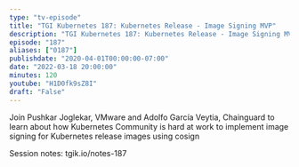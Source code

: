 ```yaml
---
type: "tv-episode"
title: "TGI Kubernetes 187: Kubernetes Release - Image Signing MVP"
description: "TGI Kubernetes 187: Kubernetes Release - Image Signing MVP"
episode: "187"
aliases: ["0187"]
publishdate: "2020-04-01T00:00:00-07:00"
date: "2022-03-18 20:00:00"
minutes: 120
youtube: "H1D0fk9sZ8I"
draft: "False"
---
```


Join Pushkar Joglekar, VMware and Adolfo García Veytia, Chainguard to learn about how Kubernetes Community is hard at work to implement image signing for Kubernetes release images using cosign

Session notes: tgik.io/notes-187